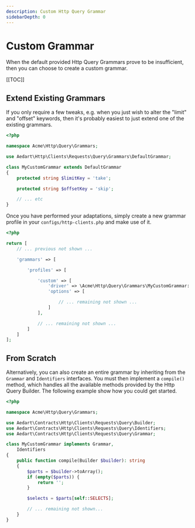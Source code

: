 ```yaml
---
description: Custom Http Query Grammar
sidebarDepth: 0
---
```


# Custom Grammar

When the default provided Http Query Grammars prove to be insufficient, then you can choose to create a custom grammar.

[[TOC]]

## Extend Existing Grammars

If you only require a few tweaks, e.g. when you just wish to alter the "limit" and "offset" keywords, then it's probably easiest to just extend one of the existing grammars.

```php
<?php

namespace Acme\Http\Query\Grammars;

use Aedart\Http\Clients\Requests\Query\Grammars\DefaultGrammar;

class MyCustomGrammar extends DefaultGrammar
{
    protected string $limitKey = 'take';

    protected string $offsetKey = 'skip';

    // ... etc
}
```

Once you have performed your adaptations, simply create a new grammar profile in your `configs/http-clients.php` and make use of it.

```php
<?php

return [
    // ... previous not shown ...

    'grammars' => [

        'profiles' => [

            'custom' => [
                'driver' => \Acme\Http\Query\Grammars\MyCustomGrammar::class,
                'options' => [

                    // ... remaining not shown ...
                ]
            ],

            // ... remaining not shown ...
        ]
    ]
];
```

## From Scratch

Alternatively, you can also create an entire grammar by inheriting from the `Grammar` and `Identifiers` interfaces.
You must then implement a `compile()` method, which handles all the available methods provided by the Http Query Builder.
The following example show how you could get started.

```php
<?php

namespace Acme\Http\Query\Grammars;

use Aedart\Contracts\Http\Clients\Requests\Query\Builder;
use Aedart\Contracts\Http\Clients\Requests\Query\Identifiers;
use Aedart\Contracts\Http\Clients\Requests\Query\Grammar;

class MyCustomGrammar implements Grammar,
    Identifiers
{
    public function compile(Builder $builder): string
    {
        $parts = $builder->toArray();
        if (empty($parts)) {
            return '';
        }

        $selects = $parts[self::SELECTS];

        // ... remaining not shown...
    }
}
```
